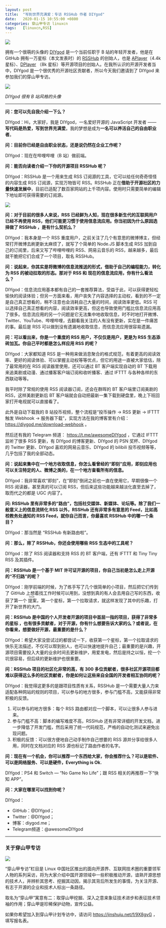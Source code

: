 ```yaml
---
layout: post
title:	"写到世界充满爱：专访 RSSHub 作者 DIYgod"
date:	2020-01-15 10:55:00 +0800 
categories:	穿山甲专访 linuxcn 
tags:	[linuxcn,RSS]
---
```



![](/Asserts/Images/album/202001/15/103430v5s4iznczy0zxy3p.jpg)


拥有一个很萌的头像的 [DIYgod](https://github.com/DIYgod) 是一个当前任职于 B 站的年轻开发者，他是在 GitHub 拥有一万星标（本文发表时）的 [RSSHub](https://github.com/DIYgod/RSSHub) 的创始人，也是 [APlayer](https://github.com/MoePlayer/APlayer)（4.4k 星标）、[DPlayer](https://github.com/MoePlayer/DPlayer) （8k 星标）等开源项目的创始人。在我所认识的开源开发者当中，DIYgod 是一个很优秀的开源社区贡献者，所以今天我们邀请到了 DIYgod 来参加我们的穿山甲专访。


![](/Asserts/Images/album/202001/15/100956pn8yqpm7zr9dk3nj.jpg)


*DIYgod 很有 B 站风格的头像*




---


**问：您可以先自我介绍一下么？**


DIYgod：Hi，大家好，我是 DIYgod，一名爱好开源的 JavaScript 开发者 —— **写代码是热爱，写到世界充满爱**。我的梦想是成为**一名可以养活自己的自由职业者**。


**问：目前你已经是自由职业状态，还是说仍然在企业工作呢？**


DIYgod：现在在哔哩哔哩（B 站）做前端。


**问：能否向读者介绍一下你的开源项目 RSSHub 呢？**


DIYgod：RSSHub 是一个用来生成 RSS 订阅源的工具，它可以给任何奇奇怪怪的内容生成 RSS 订阅源，实现万物皆可 RSS。RSSHub 正在**借助于开源社区的力量快速发展中**，目前已适配了数百家网站的上千项内容。使用时只需要简单的编辑下地址即可获得需要的订阅源。


![](/Asserts/Images/album/202001/15/101626cvgf9vkqvhyzjy9f.jpg)


**问：对于目前的很多人来说，RSS 已经鲜为人知，现在很多新生代的互联网用户已经不再使用 RSS，他们可能更习惯于使用信息流应用。你当初因为什么原因选择做了 RSSHub ，是有什么契机么？**


DIYgod：我本身是一个 RSS 重度用户，之前关注了几个有意思的微博博主，但经常打开微博去刷更新太麻烦了，就写了个简单的 Node.JS 脚本生成 RSS 加到自己的订阅里，后来又写了哔哩哔哩的 RSS、网易云音乐的 RSS，越来越多，最后就干脆把它们合成了一个项目，取名 RSSHub。 


**问：说起来，你其实是将微博的信息流推送的形式，借助于自己的编程能力，转化为 RSS 的被动拉取的形态。那对于 RSS 和 现在的信息流应用，你有什么看法么？**


DIYgod：信息流应用基本都有自己的一套推荐算法，受益于此，可以获得更轻松愉快的阅读体验；但另一方面来看，用户丧失了内容选择的主动权，看到的不一定是自己真正想看的，稍不注意也会消耗自己大量的时间，阅读效率更低。RSS 可以选择自己真正想看的内容，阅读效率更高，但这也导致使用门槛比信息流应用高了很多。信息流应用的另一个问题是它无法集中地收取信息，时不时地打开微博、Twitter、YouTube、哔哩哔哩，去翻看我关注的人有没有更新，实在是一件痛苦的事。最后是 RSS 可以做到没有遗漏地收取信息，而信息流应用很容易遗漏。


**问：可以看出来，你是一个重度的 RSS 用户，不仅仅是用户，更是为 RSS 生态添砖加瓦。你自己平时都是怎么样应用 RSS 的呢？**


DIYgod：大家都知道 RSS 是一种用来做消息聚合的格式规范，有着更高的阅读效率、更好的阅读体验、可以掌握主动权等等优点，但它的用途一直被大家低估，除了最常用的在 RSS 阅读器里使用，还可以通过 BT 客户端实现自动的 BT 下载用来追美剧或动漫、通过播客客户端订阅和收听播客、通过 IFTTT 与各种各样的东西联动等等。


我平时除了常规的使用 RSS 阅读器订阅，还会在群晖的 BT 客户端里订阅美剧的 RSS，这样美剧更新后 BT 客户端就会自动把最新一集下载到硬盘里，晚上下班回家打开电视就可以直接看了。


此外是自动下载我的 B 站投币视频，整个流程是“投币操作 -> RSS 更新 -> IFTTT 触发 Webhook -> 服务器下载”，实现方法在我的博客里有介绍：<https://diygod.me/download-webhook> 。


然后还有我的 Telegram 频道： <https://t.me/awesomeDIYgod> ，它通过 IFTTT 监听了很多 RSS 更新，有 DIYgod 的博客更新、DIYgod 的 PSN 奖杯、DIYgod 的 Twitter 更新、DIYgod 喜欢的网易云音乐、DIYgod 的 bilibili 投币视频等等，几乎包括了我的全部动态。


**问：说起来集中在一个地方收取信息，你怎么看曾经的“即刻”应用，即刻应用也可以关注特定的人、微博之类的，在一个地方查看所有的信息。**


DIYgod：我非常喜欢“即刻”，在“即刻”倒闭之前也一直在使用它，早期很像一个 RSS 阅读器，甚至真的可以订阅 RSS，但后来这些功能越来越淡化直至去掉了，取而代之的都是 UGC 内容了。 


**问: RSSHub 里有非常多的“路由”，包括社交媒体、新媒体、论坛等。除了我们一般意义上的信息流转化 RSS 以外，RSSHub 还有非常多有意思的 Feed，比如高校教务处通知的 RSS Feed，就你自己而言，你最喜欢 RSSHub 中的哪一个条目？** 


DIYgod：那当然是 “RSSHub 有新路由啦”。


**问：那么，除了 RSSHub，你还会使用哪些 RSS 生态中的工具呢？**


DIYgod：除了 RSS 阅读器和支持 RSS 的 BT 客户端，还有 IFTTT 和 Tiny Tiny RSS 及其插件。


**问：RSSHub 是一个基于 MIT 许可证开源的项目，你自己当初是怎么走上开源的“不归路”的呢？**


DIYgod：刚学前端的时候，为了练手写了几个很简单的小项目，然后把它们传到了 GitHub 上想着找工作时候可以用到，没想到真的有人会去用自己写的东西，收获了第一个<ruby> 提案 <rp>  （ </rp> <rt>  issue </rt> <rp>  ） </rp></ruby>，第一个星标，第一个拉取请求，就这样发现了其中的乐趣，打开了新世界的大门。


**问：RSSHub 是中国的个人开发者开源的项目中首屈一指的项目，获得了非常多的星标 ，也有很多贡献者，对于开源，你有什么想要告诉大家的么？或者说，在你看来，想要做好开源，最重要的是什么？** 


DIYgod：希望大家没尝试过的都尝试一下，收获第一个星标，第一个拉取请求的快乐无法描述，不仅可以帮到别人，也可以快速地提升自己；最重要的是兴趣，开源项目需要投入大量的业余时间去更新维护，用爱发电，然后是持之以恒，挖一个坑很容易，但后续的更新维护也很重要。


**问：RSSHub 项目的社区化非常的高，有 300 多位贡献者，很多社区开源项目都难以获得这么多的社区贡献者，你是如何让这些来自全国的开发者相互协同的呢？**


DIYgod：我觉得这更多的是跟项目性质有关系，RSSHub 是一个需要大量人力来适配各种网站的规则的项目，可以参与的地方很多，参与门槛不高，又能获得非常积极的反馈。


1. 可以参与的地方很多：每个 RSS 路由都对应一个脚本，可以让很多人参与进来。
2. 参与门槛不高：脚本的编写难度不高，RSSHub 还有非常详细的开发文档，进一步降低了开发门槛，然后采用了统一代码规范，严格的自动化测试来避免出现问题。
3. 积极的反馈：可以很方便地自己动手制作自己想要的 RSS 源并分享给很多人用，同时在文档对应的 RSS 源也标记了路由作者的名字。


**问：现在有一个机会，你可以推荐一个东西给大家，你会推荐什么？可以是软件、可以是网络服务、可以是硬件，Everything is Ok.**


DIYgod：PS4 和 Switch — “No Game No Life”；跟 RSS 相关的再推荐一下“快知 APP”。


**问：大家在哪里可以找到你呢？**


DIYgod：


* GitHub：@DIYgod；
* Twitter：@DIYgod；
* 博客：diygod.me；
* Telegram频道：@awesomeDIYgod




---


### 关于穿山甲专访


![](/Asserts/Images/album/202001/15/102514o9h1nhgz1gx9xyfx.png)


“穿山甲专访”栏目是 Linux 中国社区推出的面向开源界、互联网技术圈的重要领军人物的系列采访，将为大家介绍中国开源领域中一些积极推动开源，谙熟开源思想的技术人，并辨析其思考、挖掘其动因，揭示其背后所发生的事情，为关注开源、有志于开源的企业和技术人标出一条路径。


取名为“穿山甲”寓意有二：取穿山甲挖掘、深入之意来象征技术进步和表征技术领袖的作用；穿山甲是珍稀保护动物，宣传公益。


如果你希望加入到穿山甲计划专访中，请访问 <https://jinshuju.net/f/9X8gvG> ，填写报名表。
